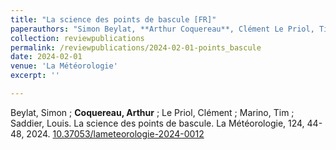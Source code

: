 ```yaml
---
title: "La science des points de bascule [FR]"
paperauthors: "Simon Beylat, **Arthur Coquereau**, Clément Le Priol, Tim Marino and Louis Saddier"
collection: reviewpublications
permalink: /reviewpublications/2024-02-01-points_bascule
date: 2024-02-01
venue: 'La Météorologie'
excerpt: ''

---
```


Beylat, Simon ; **Coquereau, Arthur** ; Le Priol, Clément ; Marino, Tim ; Saddier, Louis. La science des points de bascule. La Météorologie, 124, 44-48, 2024. [10.37053/lameteorologie-2024-0012](10.37053/lameteorologie-2024-0012)